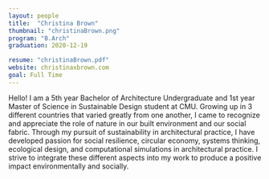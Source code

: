 ```yaml
---
layout: people
title:  "Christina Brown"
thumbnail: "christinaBrown.png"
program: "B.Arch"
graduation: 2020-12-19

resume: "christinaBrown.pdf"
website: christinaxbrown.com
goal: Full Time
---
```


Hello! I am a 5th year Bachelor of Architecture Undergraduate and 1st year Master of Science in Sustainable Design student at CMU. Growing up in 3 different countries that varied greatly from one another, I came to recognize and appreciate the role of nature in our built environment and our social fabric. Through my pursuit of sustainability in architectural practice, I have developed passion for social resilience, circular economy, systems thinking, ecological design, and computational simulations in architectural practice. I strive to integrate these different aspects into my work to produce a positive impact environmentally and socially.
